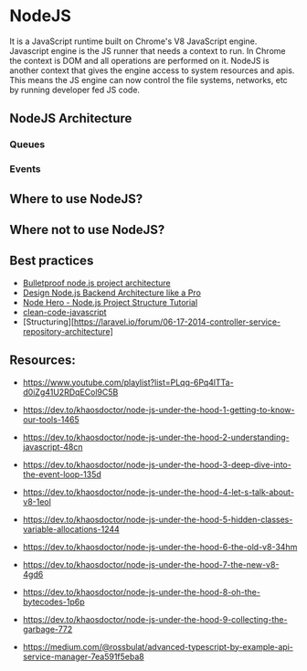 # NodeJS

It is a JavaScript runtime built on Chrome's V8 JavaScript engine.
Javascript engine is the JS runner that needs a context to run. In Chrome the context is DOM and all operations are performed on it.
NodeJS is another context that gives the engine access to system resources and apis.
This means the JS engine can now control the file systems, networks, etc by running developer fed JS code.

## NodeJS Architecture

### Queues

### Events

## Where to use NodeJS?

## Where not to use NodeJS?

## Best practices

- [Bulletproof node.js project architecture](https://softwareontheroad.com/ideal-nodejs-project-structure/)
- [Design Node.js Backend Architecture like a Pro](https://afteracademy.com/blog/design-node-js-backend-architecture-like-a-pro)
- [Node Hero - Node.js Project Structure Tutorial](https://blog.risingstack.com/node-hero-node-js-project-structure-tutorial/)
- [clean-code-javascript](https://github.com/ryanmcdermott/clean-code-javascript)
- [Structuring][https://laravel.io/forum/06-17-2014-controller-service-repository-architecture]

## Resources:

- https://www.youtube.com/playlist?list=PLqq-6Pq4lTTa-d0iZg41U2RDqECol9C5B

- https://dev.to/khaosdoctor/node-js-under-the-hood-1-getting-to-know-our-tools-1465
- https://dev.to/khaosdoctor/node-js-under-the-hood-2-understanding-javascript-48cn
- https://dev.to/khaosdoctor/node-js-under-the-hood-3-deep-dive-into-the-event-loop-135d
- https://dev.to/khaosdoctor/node-js-under-the-hood-4-let-s-talk-about-v8-1eol
- https://dev.to/khaosdoctor/node-js-under-the-hood-5-hidden-classes-variable-allocations-1244
- https://dev.to/khaosdoctor/node-js-under-the-hood-6-the-old-v8-34hm
- https://dev.to/khaosdoctor/node-js-under-the-hood-7-the-new-v8-4gd6
- https://dev.to/khaosdoctor/node-js-under-the-hood-8-oh-the-bytecodes-1p6p
- https://dev.to/khaosdoctor/node-js-under-the-hood-9-collecting-the-garbage-772
- https://medium.com/@rossbulat/advanced-typescript-by-example-api-service-manager-7ea591f5eba8
